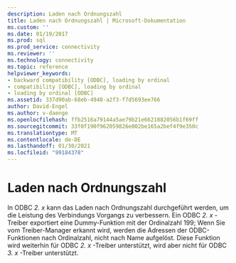 ```yaml
---
description: Laden nach Ordnungszahl
title: Laden nach Ordnungszahl | Microsoft-Dokumentation
ms.custom: ''
ms.date: 01/19/2017
ms.prod: sql
ms.prod_service: connectivity
ms.reviewer: ''
ms.technology: connectivity
ms.topic: reference
helpviewer_keywords:
- backward compatibility [ODBC], loading by ordinal
- compatibility [ODBC], loading by ordinal
- loading by ordinal [ODBC]
ms.assetid: 337d90ab-68eb-4940-a2f3-f7d5693ee766
author: David-Engel
ms.author: v-daenge
ms.openlocfilehash: ffb2516a79144a5ae79b21e6621882056b1f69ff
ms.sourcegitcommit: 33f0f190f962059826e002be165a2bef4f9e350c
ms.translationtype: MT
ms.contentlocale: de-DE
ms.lasthandoff: 01/30/2021
ms.locfileid: "99184378"
---
```

# <a name="loading-by-ordinal"></a>Laden nach Ordnungszahl
In ODBC *2. x* kann das Laden nach Ordnungszahl durchgeführt werden, um die Leistung des Verbindungs Vorgangs zu verbessern. Ein ODBC *2. x* -Treiber exportiert eine Dummy-Funktion mit der Ordinalzahl 199; Wenn Sie vom Treiber-Manager erkannt wird, werden die Adressen der ODBC-Funktionen nach Ordinalzahl, nicht nach Name aufgelöst. Diese Funktion wird weiterhin für ODBC *2. x* -Treiber unterstützt, wird aber nicht für ODBC *3. x* -Treiber unterstützt.
